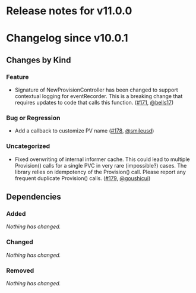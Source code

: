 # Release notes for v11.0.0

# Changelog since v10.0.1

## Changes by Kind

### Feature

- Signature of NewProvisionController has been changed to support contextual logging for eventRecorder. This is a breaking change that requires updates to code that calls this function. ([#171](https://github.com/kubernetes-sigs/sig-storage-lib-external-provisioner/pull/171), [@bells17](https://github.com/bells17))

### Bug or Regression

- Add a callback to customize PV name ([#178](https://github.com/kubernetes-sigs/sig-storage-lib-external-provisioner/pull/178), [@smileusd](https://github.com/smileusd))

### Uncategorized

- Fixed overwriting of internal informer cache. This could lead to multiple Provision() calls for a single PVC in very rare (impossible?) cases. The library relies on idempotency of the Provision() call. Please report any frequent duplicate Provision() calls. ([#179](https://github.com/kubernetes-sigs/sig-storage-lib-external-provisioner/pull/179), [@goushicui](https://github.com/goushicui))

## Dependencies

### Added
_Nothing has changed._

### Changed
_Nothing has changed._

### Removed
_Nothing has changed._
